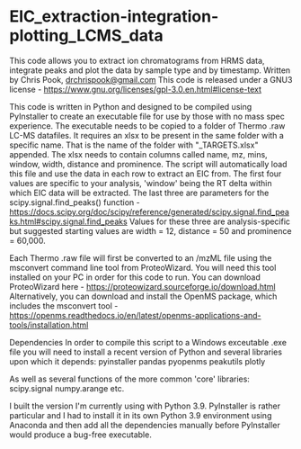 # EIC_extraction-integration-plotting_LCMS_data
This code allows you to extract ion chromatograms from HRMS data, integrate peaks and plot the data by sample type and by timestamp.
Written by Chris Pook, drchrispook@gmail.com
This code is released under a GNU3 license - https://www.gnu.org/licenses/gpl-3.0.en.html#license-text

This code is written in Python and designed to be compiled using PyInstaller to create an executable file for use by those with no mass spec experience.
The executable needs to be copied to a folder of Thermo .raw LC-MS datafiles. It requires an xlsx to be present in the same folder with a specific name. That is the name of the folder with "_TARGETS.xlsx" appended. The xlsx needs to contain columns called name, mz, mins, window, width, distance and prominence. The script will automatically load this file and use the data in each row to extract an EIC from. The first four values are specific to your analysis, 'window' being the RT delta within which EIC data will be extracted. The last three are parameters for the scipy.signal.find_peaks() function - https://docs.scipy.org/doc/scipy/reference/generated/scipy.signal.find_peaks.html#scipy.signal.find_peaks
Values for these three are analysis-specific but suggested starting values are width = 12, distance = 50 and prominence = 60,000. 

Each Thermo .raw file will first be converted to an /mzML file using the msconvert command line tool from ProteoWizard. You will need this tool installed on your PC in order for this code to run. You can download ProteoWizard here - https://proteowizard.sourceforge.io/download.html
Alternatively, you can download and install the OpenMS package, which includes the msconvert tool - https://openms.readthedocs.io/en/latest/openms-applications-and-tools/installation.html

Dependencies
In order to compile this script to a Windows exceutable .exe file you will need to install a recent version of Python and several libraries upon which it depends:
pyinstaller
pandas
pyopenms
peakutils
plotly

As well as several functions of the more common 'core' libraries:
scipy.signal
numpy.arange
etc.

I built the version I'm currently using with Python 3.9. PyInstaller is rather particular and I had to install it in its own Python 3.9 environment using Anaconda and then add all the dependencies manually before PyInstaller would produce a bug-free executable.
